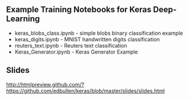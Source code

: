 
## Example Training Notebooks for Keras Deep-Learning ##

+ keras_blobs_class.ipynb	- simple blobs binary classification example
+ keras_digits.ipynb	    - MNIST handwritten digits classification
+ reuters_text.ipynb        - Reuters text classification
+ Keras_Generator.ipynb	    - Keras Generator Example

## Slides ##
http://htmlpreview.github.com/?https://github.com/edbullen/keras/blob/master/slides/slides.html